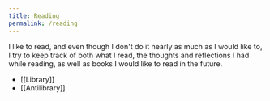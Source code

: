 ```yaml
---
title: Reading
permalink: /reading
---
```

I like to read, and even though I don't do it nearly as much as I would like to, I try to keep track of both what I read, the thoughts and reflections I had while reading, as well as books I would like to read in the future.

- [[Library]]
- [[Antilibrary]]